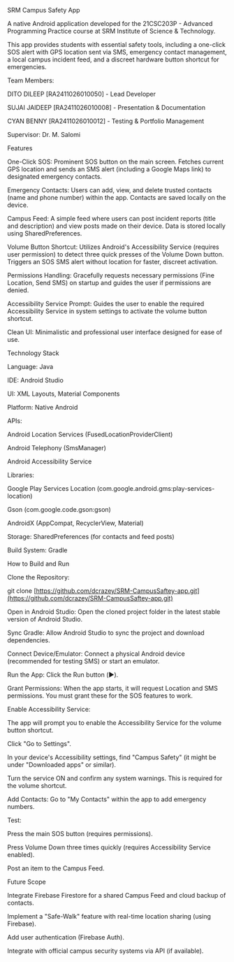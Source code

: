SRM Campus Safety App

A native Android application developed for the 21CSC203P - Advanced Programming Practice course at SRM Institute of Science & Technology.

This app provides students with essential safety tools, including a one-click SOS alert with GPS location sent via SMS, emergency contact management, a local campus incident feed, and a discreet hardware button shortcut for emergencies.

Team Members:

DITO DILEEP [RA2411026010050] - Lead Developer

SUJAI JAIDEEP [RA2411026010008] - Presentation & Documentation

CYAN BENNY [RA2411026010012] - Testing & Portfolio Management

Supervisor: Dr. M. Salomi

Features

One-Click SOS: Prominent SOS button on the main screen. Fetches current GPS location and sends an SMS alert (including a Google Maps link) to designated emergency contacts.

Emergency Contacts: Users can add, view, and delete trusted contacts (name and phone number) within the app. Contacts are saved locally on the device.

Campus Feed: A simple feed where users can post incident reports (title and description) and view posts made on their device. Data is stored locally using SharedPreferences.

Volume Button Shortcut: Utilizes Android's Accessibility Service (requires user permission) to detect three quick presses of the Volume Down button. Triggers an SOS SMS alert without location for faster, discreet activation.

Permissions Handling: Gracefully requests necessary permissions (Fine Location, Send SMS) on startup and guides the user if permissions are denied.

Accessibility Service Prompt: Guides the user to enable the required Accessibility Service in system settings to activate the volume button shortcut.

Clean UI: Minimalistic and professional user interface designed for ease of use.

Technology Stack

Language: Java

IDE: Android Studio

UI: XML Layouts, Material Components

Platform: Native Android

APIs:

Android Location Services (FusedLocationProviderClient)

Android Telephony (SmsManager)

Android Accessibility Service

Libraries:

Google Play Services Location (com.google.android.gms:play-services-location)

Gson (com.google.code.gson:gson)

AndroidX (AppCompat, RecyclerView, Material)

Storage: SharedPreferences (for contacts and feed posts)

Build System: Gradle

How to Build and Run

Clone the Repository:

git clone [https://github.com/dcrazey/SRM-CampusSaftey-app.git](https://github.com/dcrazey/SRM-CampusSaftey-app.git)


Open in Android Studio: Open the cloned project folder in the latest stable version of Android Studio.

Sync Gradle: Allow Android Studio to sync the project and download dependencies.

Connect Device/Emulator: Connect a physical Android device (recommended for testing SMS) or start an emulator.

Run the App: Click the Run button (▶️).

Grant Permissions: When the app starts, it will request Location and SMS permissions. You must grant these for the SOS features to work.

Enable Accessibility Service:

The app will prompt you to enable the Accessibility Service for the volume button shortcut.

Click "Go to Settings".

In your device's Accessibility settings, find "Campus Safety" (it might be under "Downloaded apps" or similar).

Turn the service ON and confirm any system warnings. This is required for the volume shortcut.

Add Contacts: Go to "My Contacts" within the app to add emergency numbers.

Test:

Press the main SOS button (requires permissions).

Press Volume Down three times quickly (requires Accessibility Service enabled).

Post an item to the Campus Feed.

Future Scope

Integrate Firebase Firestore for a shared Campus Feed and cloud backup of contacts.

Implement a "Safe-Walk" feature with real-time location sharing (using Firebase).

Add user authentication (Firebase Auth).

Integrate with official campus security systems via API (if available).
